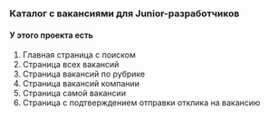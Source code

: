 ### Каталог c вакансиями для Junior-разработчиков
#### У этого проекта есть 
1. Главная страница с поиском
2. Страница всех вакансий
3. Страница вакансий по рубрике
4. Страница вакансий компании
5. Страница самой вакансии
6. Страница с подтверждением отправки отклика на вакансию
   